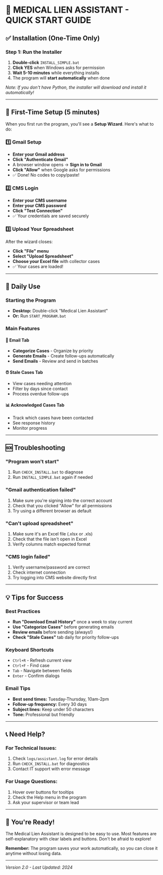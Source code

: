 # 🚀 MEDICAL LIEN ASSISTANT - QUICK START GUIDE

## ✅ Installation (One-Time Only)

### Step 1: Run the Installer
1. **Double-click** `INSTALL_SIMPLE.bat`
2. **Click YES** when Windows asks for permission
3. **Wait 5-10 minutes** while everything installs
4. The program will **start automatically** when done

*Note: If you don't have Python, the installer will download and install it automatically!*

---

## 🎯 First-Time Setup (5 minutes)

When you first run the program, you'll see a **Setup Wizard**. Here's what to do:

### 1️⃣ Gmail Setup
- **Enter your Gmail address**
- **Click "Authenticate Gmail"**
- A browser window opens → **Sign in to Gmail**
- **Click "Allow"** when Google asks for permissions
- ✅ Done! No codes to copy/paste!

### 2️⃣ CMS Login
- **Enter your CMS username**
- **Enter your CMS password**
- **Click "Test Connection"**
- ✅ Your credentials are saved securely

### 3️⃣ Upload Your Spreadsheet
After the wizard closes:
- **Click "File" menu**
- **Select "Upload Spreadsheet"**
- **Choose your Excel file** with collector cases
- ✅ Your cases are loaded!

---

## 📖 Daily Use

### Starting the Program
- **Desktop:** Double-click "Medical Lien Assistant"
- **Or:** Run `START_PROGRAM.bat`

### Main Features

#### 📧 Email Tab
- **Categorize Cases** - Organize by priority
- **Generate Emails** - Create follow-ups automatically
- **Send Emails** - Review and send in batches

#### ⏰ Stale Cases Tab
- View cases needing attention
- Filter by days since contact
- Process overdue follow-ups

#### 📊 Acknowledged Cases Tab
- Track which cases have been contacted
- See response history
- Monitor progress

---

## 🆘 Troubleshooting

### "Program won't start"
1. Run `CHECK_INSTALL.bat` to diagnose
2. Run `INSTALL_SIMPLE.bat` again if needed

### "Gmail authentication failed"
1. Make sure you're signing into the correct account
2. Check that you clicked "Allow" for all permissions
3. Try using a different browser as default

### "Can't upload spreadsheet"
1. Make sure it's an Excel file (.xlsx or .xls)
2. Check that the file isn't open in Excel
3. Verify columns match expected format

### "CMS login failed"
1. Verify username/password are correct
2. Check internet connection
3. Try logging into CMS website directly first

---

## 💡 Tips for Success

### Best Practices
- **Run "Download Email History"** once a week to stay current
- **Use "Categorize Cases"** before generating emails
- **Review emails** before sending (always!)
- **Check "Stale Cases"** tab daily for priority follow-ups

### Keyboard Shortcuts
- `Ctrl+R` - Refresh current view
- `Ctrl+F` - Find case
- `Tab` - Navigate between fields
- `Enter` - Confirm dialogs

### Email Tips
- **Best send times:** Tuesday-Thursday, 10am-2pm
- **Follow-up frequency:** Every 30 days
- **Subject lines:** Keep under 50 characters
- **Tone:** Professional but friendly

---

## 📞 Need Help?

### For Technical Issues:
1. Check `logs/assistant.log` for error details
2. Run `CHECK_INSTALL.bat` for diagnostics
3. Contact IT support with error message

### For Usage Questions:
1. Hover over buttons for tooltips
2. Check the Help menu in the program
3. Ask your supervisor or team lead

---

## 🎉 You're Ready!

The Medical Lien Assistant is designed to be easy to use. Most features are self-explanatory with clear labels and buttons. Don't be afraid to explore!

**Remember:** The program saves your work automatically, so you can close it anytime without losing data.

---

*Version 2.0 - Last Updated: 2024*